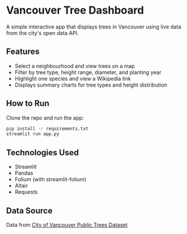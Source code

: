 # Vancouver Tree Dashboard

A simple interactive app that displays trees in Vancouver using live data from the city's open data API.

## Features

- Select a neighbourhood and view trees on a map
- Filter by tree type, height range, diameter, and planting year
- Highlight one species and view a Wikipedia link
- Displays summary charts for tree types and height distribution

## How to Run

Clone the repo and run the app:

```bash
pip install -r requirements.txt
streamlit run app.py
```

## Technologies Used

- Streamlit
- Pandas
- Folium (with streamlit-folium)
- Altair
- Requests

## Data Source

Data from [City of Vancouver Public Trees Dataset](https://opendata.vancouver.ca/explore/dataset/public-trees/)
